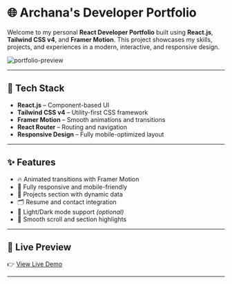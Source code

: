 # 🌐 Archana's Developer Portfolio

Welcome to my personal **React Developer Portfolio** built using **React.js**, **Tailwind CSS v4**, and **Framer Motion**. This project showcases my skills, projects, and experiences in a modern, interactive, and responsive design.

![portfolio-preview](/My-Portfolio/public/projects/my-portfolio.png)

---

## 🚀 Tech Stack

- **React.js** – Component-based UI
- **Tailwind CSS v4** – Utility-first CSS framework
- **Framer Motion** – Smooth animations and transitions
- **React Router** – Routing and navigation
- **Responsive Design** – Fully mobile-optimized layout

---

## ✨ Features

- 🔥 Animated transitions with Framer Motion  
- 📱 Fully responsive and mobile-friendly  
- 🧠 Projects section with dynamic data  
- 🗂️ Resume and contact integration  
- 🌙 Light/Dark mode support *(optional)*  
- 🧭 Smooth scroll and section highlights  

---

## 📸 Live Preview

👉 [View Live Demo](https://archanaub04.github.io/My-Portfolio/)

---


